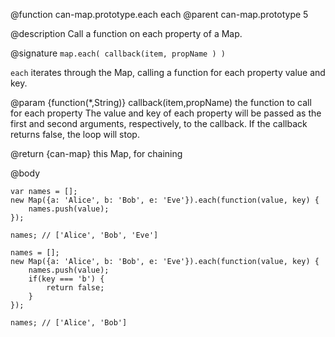 @function can-map.prototype.each each
@parent can-map.prototype 5

@description Call a function on each property of a Map.

@signature `map.each( callback(item, propName ) )`

`each` iterates through the Map, calling a function
for each property value and key.

@param {function(*,String)} callback(item,propName) the function to call for each property
The value and key of each property will be passed as the first and second
arguments, respectively, to the callback. If the callback returns false,
the loop will stop.

@return {can-map} this Map, for chaining

@body

    var names = [];
    new Map({a: 'Alice', b: 'Bob', e: 'Eve'}).each(function(value, key) {
        names.push(value);
    });

    names; // ['Alice', 'Bob', 'Eve']

    names = [];
    new Map({a: 'Alice', b: 'Bob', e: 'Eve'}).each(function(value, key) {
        names.push(value);
        if(key === 'b') {
            return false;
        }
    });

    names; // ['Alice', 'Bob']
    
